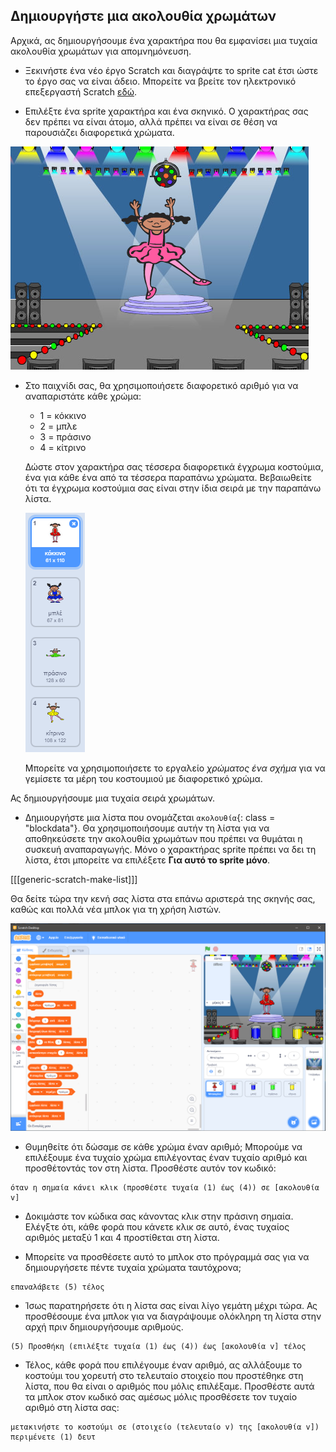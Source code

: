 ## Δημιουργήστε μια ακολουθία χρωμάτων

Αρχικά, ας δημιουργήσουμε ένα χαρακτήρα που θα εμφανίσει μια τυχαία ακολουθία χρωμάτων για απομνημόνευση.

+ Ξεκινήστε ένα νέο έργο Scratch και διαγράψτε το sprite cat έτσι ώστε το έργο σας να είναι άδειο. Μπορείτε να βρείτε τον ηλεκτρονικό επεξεργαστή Scratch [εδώ](http://jumpto.cc/scratch-new).

+ Επιλέξτε ένα sprite χαρακτήρα και ένα σκηνικό. Ο χαρακτήρας σας δεν πρέπει να είναι άτομο, αλλά πρέπει να είναι σε θέση να παρουσιάζει διαφορετικά χρώματα.

![screenshot](images/colour-sprite.png)

+ Στο παιχνίδι σας, θα χρησιμοποιήσετε διαφορετικό αριθμό για να αναπαριστάτε κάθε χρώμα:
    
    + 1 = κόκκινο
    + 2 = μπλε
    + 3 = πράσινο
    + 4 = κίτρινο
    
    Δώστε στον χαρακτήρα σας τέσσερα διαφορετικά έγχρωμα κοστούμια, ένα για κάθε ένα από τα τέσσερα παραπάνω χρώματα. Βεβαιωθείτε ότι τα έγχρωμα κοστούμια σας είναι στην ίδια σειρά με την παραπάνω λίστα.
    
    ![screenshot](images/colour-costume.png)
    
    Μπορείτε να χρησιμοποιήσετε το εργαλείο *χρώματος ένα σχήμα* για να γεμίσετε τα μέρη του κοστουμιού με διαφορετικό χρώμα.

Ας δημιουργήσουμε μια τυχαία σειρά χρωμάτων.

+ Δημιουργήστε μια λίστα που ονομάζεται `ακολουθία`{: class = "blockdata"}. Θα χρησιμοποιήσουμε αυτήν τη λίστα για να αποθηκεύσετε την ακολουθία χρωμάτων που πρέπει να θυμάται η συσκευή αναπαραγωγής. Μόνο ο χαρακτήρας sprite πρέπει να δει τη λίστα, έτσι μπορείτε να επιλέξετε **Για αυτό το sprite μόνο**.

[[[generic-scratch-make-list]]]

Θα δείτε τώρα την κενή σας λίστα στα επάνω αριστερά της σκηνής σας, καθώς και πολλά νέα μπλοκ για τη χρήση λιστών.

![screenshot](images/colour-list-blocks.png)

+ Θυμηθείτε ότι δώσαμε σε κάθε χρώμα έναν αριθμό; Μπορούμε να επιλέξουμε ένα τυχαίο χρώμα επιλέγοντας έναν τυχαίο αριθμό και προσθέτοντάς τον στη λίστα. Προσθέστε αυτόν τον κωδικό:

```blocks
όταν η σημαία κάνει κλικ (προσθέστε τυχαία (1) έως (4)) σε [ακολουθία v]
```

+ Δοκιμάστε τον κώδικα σας κάνοντας κλικ στην πράσινη σημαία. Ελέγξτε ότι, κάθε φορά που κάνετε κλικ σε αυτό, ένας τυχαίος αριθμός μεταξύ 1 και 4 προστίθεται στη λίστα.

+ Μπορείτε να προσθέσετε αυτό το μπλοκ στο πρόγραμμά σας για να δημιουργήσετε πέντε τυχαία χρώματα ταυτόχρονα;

```blocks
επαναλάβετε (5) τέλος
```

+ Ίσως παρατηρήσετε ότι η λίστα σας είναι λίγο γεμάτη μέχρι τώρα. Ας προσθέσουμε ένα μπλοκ για να διαγράψουμε ολόκληρη τη λίστα στην αρχή πριν δημιουργήσουμε αριθμούς.

```blocks
(5) Προσθήκη (επιλέξτε τυχαία (1) έως (4)) έως [ακολουθία v] τέλος
```

+ Τέλος, κάθε φορά που επιλέγουμε έναν αριθμό, ας αλλάξουμε το κοστούμι του χορευτή στο τελευταίο στοιχείο που προστέθηκε στη λίστα, που θα είναι ο αριθμός που μόλις επιλέξαμε. Προσθέστε αυτά τα μπλοκ στον κωδικό σας αμέσως μόλις προσθέσετε τον τυχαίο αριθμό στη λίστα σας:

```blocks
μετακινήστε το κοστούμι σε (στοιχείο (τελευταίο v) της [ακολουθία v]) περιμένετε (1) δευτ
```